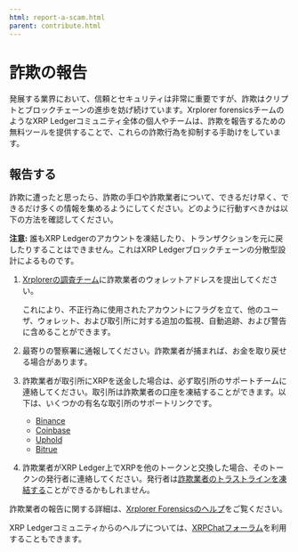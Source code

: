 ```yaml
---
html: report-a-scam.html
parent: contribute.html
---
```

# 詐欺の報告

発展する業界において、信頼とセキュリティは非常に重要ですが、詐欺はクリプトとブロックチェーンの進歩を妨げ続けています。Xrplorer forensicsチームのようなXRP Ledgerコミュニティ全体の個人やチームは、詐欺を報告するための無料ツールを提供することで、これらの詐欺行為を抑制する手助けをしています。

## 報告する
詐欺に遭ったと思ったら、詐欺の手口や詐欺業者について、できるだけ早く、できるだけ多くの情報を集めるようにしてください。どのように行動すべきかは以下の方法を確認してください。

**注意:** 誰もXRP Ledgerのアカウントを凍結したり、トランザクションを元に戻したりすることはできません。これはXRP Ledgerブロックチェーンの分散型設計によるものです。

1. [Xrplorerの調査チーム](https://xrplorer.com/forensics/submit)に詐欺業者のウォレットアドレスを提出してください。

     これにより、不正行為に使用されたアカウントにフラグを立て、他のユーザ、ウォレット、および取引所に対する追加の監視、自動追跡、および警告に含めることができます。

2. 最寄りの警察署に通報してください。詐欺業者が捕まれば、お金を取り戻せる場合があります。

3. 詐欺業者が取引所にXRPを送金した場合は、必ず取引所のサポートチームに連絡してください。取引所は詐欺業者の口座を凍結することができます。以下は、いくつかの有名な取引所のサポートリンクです。

    - [Binance](https://www.binance.com/en/support)
    - [Coinbase](https://help.coinbase.com/)
    - [Uphold](https://support.uphold.com/hc/en-us/requests/new)
    - [Bitrue](https://www.bitrue.com/exchange-web/footer/contactus.html)

4. 詐欺業者がXRP Ledger上でXRPを他のトークンと交換した場合、そのトークンの発行者に連絡してください。発行者は[詐欺業者のトラストラインを凍結する](../docs/tutorials/use-tokens/freeze-a-trust-line.md)ことができるかもしれません。

詐欺業者の報告に関する詳細は、[Xrplorer Forensicsのヘルプ](https://xrplorer.com/forensics/help)をご覧ください。

XRP Ledgerコミュニティからのヘルプについては、[XRPChatフォーラム](https://xrpchat.com)を利用することもできます。
